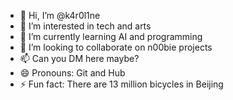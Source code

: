 - 👋 Hi, I’m @k4r0l1ne
- 👀 I’m interested in tech and arts
- 🌱 I’m currently learning AI and programming
- 💞️ I’m looking to collaborate on n00bie projects
- 📫 Can you DM here maybe?
- 😄 Pronouns: Git and Hub
- ⚡ Fun fact: There are 13 million bicycles in Beijing

<!---
k4r0l1ne/k4r0l1ne is a ✨ special ✨ repository because its `README.md` (this file) appears on your GitHub profile.
You can click the Preview link to take a look at your changes.
--->
